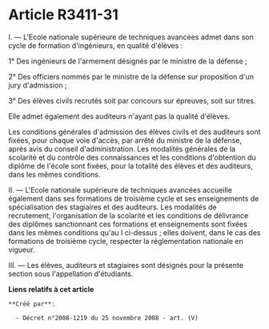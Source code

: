 # Article R3411-31

I. ― L'Ecole nationale supérieure de techniques avancées admet dans son cycle de formation d'ingénieurs, en qualité
d'élèves :

1° Des ingénieurs de l'armement désignés par le ministre de la défense ;

2° Des officiers nommés par le ministre de la défense sur proposition d'un jury d'admission ;

3° Des élèves civils recrutés soit par concours sur épreuves, soit sur titres.

Elle admet également des auditeurs n'ayant pas la qualité d'élèves.

Les conditions générales d'admission des élèves civils et des auditeurs sont fixées, pour chaque voie d'accès, par arrêté du
ministre de la défense, après avis du conseil d'administration. Les modalités générales de la scolarité et du contrôle des
connaissances et les conditions d'obtention du diplôme de l'école sont fixées, pour la totalité des élèves et des auditeurs,
dans les mêmes conditions.

II. ― L'Ecole nationale supérieure de techniques avancées accueille également dans ses formations de troisième cycle et ses
enseignements de spécialisation des stagiaires et des auditeurs. Les modalités de recrutement, l'organisation de la scolarité
et les conditions de délivrance des diplômes sanctionnant ces formations et enseignements sont fixées dans les mêmes
conditions qu'au I ci-dessus ; elles doivent, dans le cas des formations de troisième cycle, respecter la réglementation
nationale en vigueur.

III. ― Les élèves, auditeurs et stagiaires sont désignés pour la présente section sous l'appellation d'étudiants.

**Liens relatifs à cet article**

	**Créé par**:

	  - Décret n°2008-1219 du 25 novembre 2008 - art. (V)
